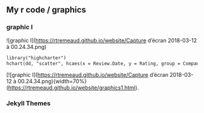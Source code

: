 ## My r code / graphics



### graphic I
![graphic I](https://rtremeaud.github.io/website/Capture d’écran 2018-03-12 à 00.24.34.png)
```markdown
library("highcharter")
hchart(dd, "scatter", hcaes(x = Review.Date, y = Rating, group = Company.Location))
```
[![graphic I](https://rtremeaud.github.io/website/Capture d’écran 2018-03-12 à 00.24.34.png){width=70%}(https://rtremeaud.github.io/website/graphics1.html).

### Jekyll Themes


